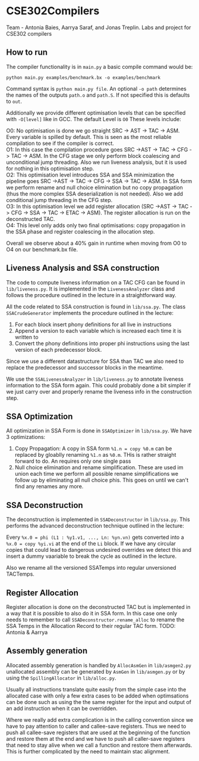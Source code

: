 # CSE302Compilers

Team - Antonia Baies, Aarrya Saraf, and Jonas Treplin.
Labs and project for CSE302 compilers 


## How to run

The compiler functionality is in `main.py` a basic compile command would be:

```
python main.py examples/benchmark.bx -o examples/benchmark
```

Command syntax is `python main.py file`. An optional `-o path` determines the names of the outputs `path.o` and `path.S`. 
If not specified this is defaults to `out`.  

Additionally we provide different optimisation levels that can be specified with `-O[level]` like in GCC. The default Level is `O0` These levels include:

O0: No optimisation is done we go straight SRC -> AST -> TAC -> ASM. Every variable is spilled by default. This is seen as the most reliable compilation to see if the compiler is correct.   
O1: In this case the compilation procedure goes SRC ->AST -> TAC -> CFG -> TAC -> ASM. In the CFG stage we only perform block coalescing and unconditional jump threading. Also we run liveness analysis, but it is used for nothing in this optimisation step.  
O2:  This optimisation level introduces SSA and SSA minimization the pipeline goes SRC ->AST -> TAC -> CFG -> SSA -> TAC -> ASM. In SSA form we perform rename and null choice elimination but no copy propagation (thus the more complex SSA deserialization is not needed). Also we add conditional jump threading in the CFG step.   
O3: In this optimisation level we add register allocation (SRC ->AST -> TAC -> CFG -> SSA -> TAC -> ETAC -> ASM).  The register allocation is run on the deconstructed TAC.  
O4: This level only adds only two final optimisations: copy propagation in the SSA phase and register coalescing in the allocation step. 

Overall we observe about a 40% gain in runtime when moving from O0 to O4 on our benchmark.bx file.

## Liveness Analysis and SSA construction

The code to compute liveness information on a TAC CFG can be found in `lib/liveness.py`. It is implemented in the `LivenessAnalyzer` class and follows the procedure outlined in the lecture in a straightforward way.

All the code related to SSA construction is found in `lib/ssa.py`. The class `SSACrudeGenerator` implements the procedure outlined in the lecture:

1. For each block insert phony definitions for all live in instructions
2. Append a version to each variable which is increased each time it is written to 
3. Convert the phony definitions into proper phi instructions using the last version of each predecessor block.

Since we use a different datastructure for SSA than TAC we also need to replace the predecessor and successor blocks in the meantime. 

We use the `SSALivenessAnalyzer` in `lib/liveness.py` to annotate liveness information to the SSA form again. This could probably done a bit simpler if we just carry over and properly rename the liveness info in the construction step.

## SSA Optimization

All optimization in SSA Form is done in `SSAOptimizer` in `lib/ssa.py`. We have 3 optimizations:

1. Copy Propagation: A copy in SSA form `%1.n = copy %0.m` can be replaced by gloablly renaming `%1.n` as `%0.m`. THis is rather straight forward to do. An requires only one single pass
2. Null choice elimination and rename simplification. These are used im union each time we perform all possible rename simplifications we follow up by eliminating all null choice phis. This goes on until we can't find any renames any more.

## SSA Deconstruction

The deconstruction is implemented in `SSADeconstructor` in `lib/ssa.py`. This performs the advanced deconstruction technique outlined in the lecture:

Every `%x.0 = phi (L1 : %y1.v1, ..., Ln: %yn.vn)` gets converted into a `%x.0 = copy %yi.vi` at the end of the `Li` block. If we have any circular copies that could lead to dangerous undesired overrides we detect this and insert a dummy vaariable to break the cycle as outlined in the lecture.

Also we rename all the versioned SSATemps into regular unversioned TACTemps.

## Register Allocation

Register allocation is done on the deconstructed TAC but is implemented in a way that it is possible to also do it in SSA form. In this case one only needs to remember to call `SSADeconstructor.rename_alloc` to rename the SSA Temps in the Allocation Record to their regular TAC form.
TODO: Antonia & Aarrya

## Assembly generation

Allocated assembly generation is handled by `AllocAsmGen` in `lib/asmgen2.py` unallocated assembly can be generated by `AsmGen` in `lib/asmgen.py` or by using the `SpillingAllocator` in `lib/alloc.py`.

Usually all instructions translate quite easily from the simple case into the allocated case with only a few extra cases to be added when optimsations can be done such as using the the same register for the input and output of an add instruction when it can be overridden.

Where we really add extra complication is in the calling convention since we have to pay attention to caller and callee-save registers. Thus we need to push all callee-save registers that are used at the beginning of the function and restore them at the end and we have to push all caller-save registers that need to stay alive when we call a function and restore them afterwards. This is further complicated by the need to maintain stac alignment.
